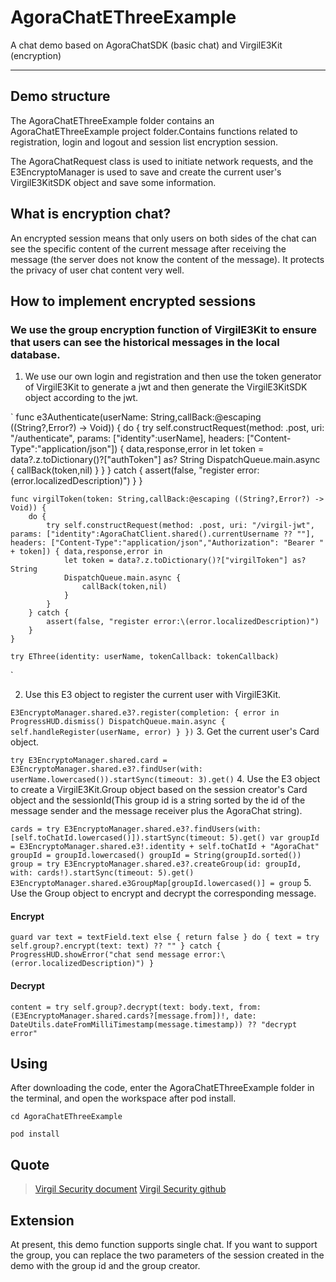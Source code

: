 # AgoraChatEThreeExample
A chat demo based on AgoraChatSDK (basic chat) and VirgilE3Kit (encryption)

-----------------------------------------------------------------------

## Demo structure

The AgoraChatEThreeExample folder contains an AgoraChatEThreeExample project folder.Contains functions related to registration, login and logout and session list encryption session.

The AgoraChatRequest class is used to initiate network requests, and the E3EncryptoManager is used to save and create the current user's VirgilE3KitSDK object and save some information.

## What is encryption chat?

An encrypted session means that only users on both sides of the chat can see the specific content of the current message after receiving the message (the server does not know the content of the message). It protects the privacy of user chat content very well.

## How to implement encrypted sessions

### We use the group encryption function of VirgilE3Kit to ensure that users can see the historical messages in the local database.

1. We use our own login and registration and then use the token generator of VirgilE3Kit to generate a jwt and then generate the VirgilE3KitSDK object according to the jwt.

`
    func e3Authenticate(userName: String,callBack:@escaping ((String?,Error?) -> Void)) {
        do {
            try self.constructRequest(method: .post, uri: "/authenticate", params: ["identity":userName], headers: ["Content-Type":"application/json"]) { data,response,error in
                let token = data?.z.toDictionary()?["authToken"] as? String
                DispatchQueue.main.async {
                    callBack(token,nil)
                }
            }
        } catch {
            assert(false, "register error:\(error.localizedDescription)")
        }
    }
    
    func virgilToken(token: String,callBack:@escaping ((String?,Error?) -> Void)) {
        do {
            try self.constructRequest(method: .post, uri: "/virgil-jwt", params: ["identity":AgoraChatClient.shared().currentUsername ?? ""], headers: ["Content-Type":"application/json","Authorization": "Bearer " + token]) { data,response,error in
                let token = data?.z.toDictionary()?["virgilToken"] as? String
                DispatchQueue.main.async {
                    callBack(token,nil)
                }
            }
        } catch {
            assert(false, "register error:\(error.localizedDescription)")
        }
    }
    
    try EThree(identity: userName, tokenCallback: tokenCallback)
`

2. Use this E3 object to register the current user with VirgilE3Kit.

`
    E3EncryptoManager.shared.e3?.register(completion: { error in
        ProgressHUD.dismiss()
        DispatchQueue.main.async {
            self.handleRegister(userName, error)
        }
    })
`
3. Get the current user's Card object.

`
    try E3EncryptoManager.shared.card = E3EncryptoManager.shared.e3?.findUser(with: userName.lowercased()).startSync(timeout: 3).get()
`
4. Use the E3 object to create a VirgilE3Kit.Group object based on the session creator's Card object and the sessionId(This group id is a string sorted by the id of the message sender and the message receiver plus the AgoraChat string).

`
    cards = try E3EncryptoManager.shared.e3?.findUsers(with: [self.toChatId.lowercased()]).startSync(timeout: 5).get()
    var groupId = E3EncryptoManager.shared.e3!.identity + self.toChatId + "AgoraChat"
    groupId = groupId.lowercased()
    groupId = String(groupId.sorted())
    group = try E3EncryptoManager.shared.e3?.createGroup(id: groupId, with: cards!).startSync(timeout: 5).get()
    E3EncryptoManager.shared.e3GroupMap[groupId.lowercased()] = group
`
5. Use the Group object to encrypt and decrypt the corresponding message.

#### Encrypt
`
    guard var text = textField.text else { return false }
    do {
        text = try self.group?.encrypt(text: text) ?? ""
    } catch {
        ProgressHUD.showError("chat send message error:\(error.localizedDescription)")
    }
`
#### Decrypt
`
    content = try self.group?.decrypt(text: body.text, from: (E3EncryptoManager.shared.cards?[message.from])!, date: DateUtils.dateFromMilliTimestamp(message.timestamp)) ?? "decrypt error"
`

## Using

After downloading the code, enter the AgoraChatEThreeExample folder in the terminal, and open the workspace after pod install.

`cd AgoraChatEThreeExample`

`pod install`

## Quote

> [Virgil Security document](https://developer.virgilsecurity.com/docs/e3kit/fundamentals/cryptography/)
> [Virgil Security github](https://github.com/VirgilSecurity)

## Extension

At present, this demo function supports single chat. If you want to support the group, you can replace the two parameters of the session created in the demo with the group id and the group creator.
